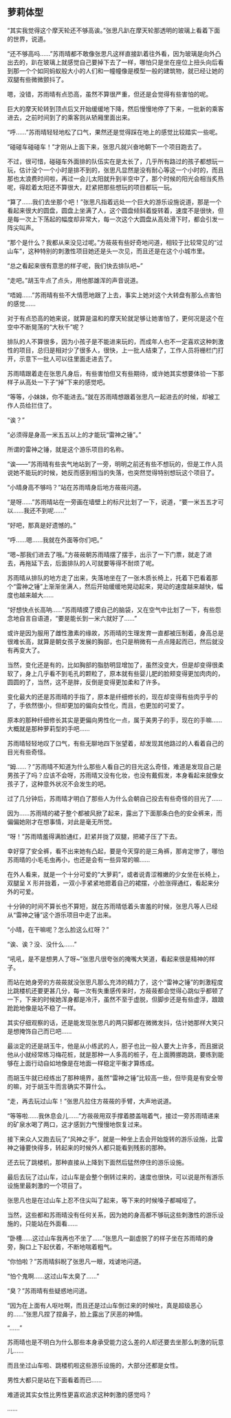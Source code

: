 ## 萝莉体型

“其实我觉得这个摩天轮还不够高诶。”张思凡趴在摩天轮那透明的玻璃上看着下面的世界，说道。

“还不够高吗……”苏雨晴都不敢像张思凡这样直接趴着往外看，因为玻璃是向外凸出去的，趴在玻璃上就感觉自己要掉下去了一样，哪怕只是坐在座位上扭头向后看到那一个个如同蚂蚁般大小的人们和一幢幢像是模型一般的建筑物，就已经让她的双腿有些微微颤抖了。

嗯，没错，苏雨晴有点恐高，虽然不算很严重，但还是会觉得有些害怕的呢。

巨大的摩天轮转到顶点后又开始缓缓地下降，然后慢慢地停了下来，一批新的乘客进去，之前时间到了的乘客则从轿厢里面出来。

“呼……”苏雨晴轻轻地松了口气，果然还是觉得踩在地上的感觉比较踏实一些呢。

“碰碰车碰碰车！”才刚从上面下来，张思凡就兴奋地朝下一个项目跑去了。

不过，很可惜，碰碰车外面排的队伍实在是太长了，几乎所有路过的孩子都想玩一玩，估计没个一个小时是排不到的，张思凡显然是没有耐心等这一个小时的，而且那也太浪费时间啦，再过一会儿太阳就升到半空中了，那个时候的阳光会相当炙热呢，得趁着太阳还不算很大，赶紧把那些想玩的项目都玩一玩。

“算了……我们去坐那个吧！”张思凡指着远处一个巨大的游乐设施说道，那是一个看起来很大的圆盘，圆盘上坐满了人，这个圆盘倾斜着旋转着，速度不是很快，但是每一次上下荡起的幅度却非常大，每一次这个大圆盘从高处滑下时，都会引发一阵尖叫声。

“那个是什么？我都从来没见过呢。”方莜莜有些好奇地问道，相较于比较常见的“过山车”，这种特别的刺激性项目她还是头一次见，而且还是在这个小城市里。

“总之看起来很有意思的样子呢，我们快去排队吧~”

“走吧。”胡玉牛点了点头，用他那雄浑的声音说道。

“唔姆……”苏雨晴有些不大情愿地跟了上去，事实上她对这个大转盘有那么点害怕的感觉……

对于有点恐高的她来说，就算是温和的摩天轮就足够让她害怕了，更何况是这个在空中不断晃荡的“大秋千”呢？

排队的人不算很多，因为小孩子是不能进来玩的，而成年人也不一定喜欢这种刺激性的项目，总归是相对少了很多人，很快，上一批人结束了，工作人员将栅栏门打开，示意下一批人可以往里面走进去了。

苏雨晴跟着走在张思凡身后，有些害怕但又有些期待，或许她其实想要体验一下那样子从高处一下子“掉”下来的感觉吧。

“等等，小妹妹，你不能进去。”就在苏雨晴想跟着张思凡一起进去的时候，却被工作人员给拦住了。

“诶？”

“必须得是身高一米五五以上的才能玩“雷神之锤”。”

所谓的雷神之锤，就是这个游乐项目的名称。

“诶——”苏雨晴有些丧气地站到了一旁，明明之前还有些不想玩的，但是工作人员说她不能玩的时候，她反而感到相当的失落，也突然觉得特别想玩这个项目了。

“小晴身高不够吗？”站在苏雨晴身后地方莜莜问道。

“是呀……”苏雨晴站在一旁画在墙壁上的标尺比划了一下，说道，“要一米五五才可以……我还不到呢……”

“好吧，那真是好遗憾的。”

“呼……嗯……我就在外面等你们吧。”

“嗯~那我们进去了哦。”方莜莜朝苏雨晴摆了摆手，出示了一下门票，就走了进去，再拖延下去，后面排队的人可就要等得不耐烦了呢。

苏雨晴从排队的地方走了出来，失落地坐在了一张木质长椅上，托着下巴看着那个“雷神之锤”上渐渐坐满人，然后开始缓缓地晃动起来，晃动的速度越来越快，幅度也越来越大……

“好想快点长高呐……”苏雨晴摸了摸自己的脑袋，又在空气中比划了一下，有些怨念地自言自语道，“要是能长到一米六就好了……”

或许是因为服用了雌性激素的缘故，苏雨晴的生理发育一直都被压制着，身高总是很难长高，就算是朝女孩子发展的胸部，也只是稍微有一点点隆起而已，然后就没有再变大了。

当然，变化还是有的，比如胸部的脂肪明显增加了，虽然没变大，但是却变得很柔软了，身上几乎看不到毛孔的颗粒了，原本就有些婴儿肥的脸颊变得更加肉肉的，圆圆的了，当然，这不是胖，反倒是变得更加柔和了许多。

变化最大的还是苏雨晴的手指了，原本是纤细修长的，现在却变得有些肉乎乎的了，手依然很小，但却更加的偏向女性化，而且，也更加的可爱了。

原本的那种纤细修长其实是更偏向男性化一点，属于美男子的手，现在的手嘛……大概就是那种萝莉型的手吧……

苏雨晴轻轻地叹了口气，有些无聊地四下张望着，却发现其他路过的人看着自己的目光有些奇怪。

“姆……？”苏雨晴不知道为什么那些人看自己的目光这么奇怪，难道是发现自己是男孩子了吗？应该不会呀，苏雨晴又没有化妆，也没有戴假发，本身看起来就像女孩子了，这种意外状况不会发生的吧。

过了几分钟后，苏雨晴才明白了那些人为什么会朝自己投去有些奇怪的目光了……

因为……苏雨晴的裙子整个都被风掀了起来，露出了下面那条白色的安全裤来，而偏偏她刚才在想事情，对此是毫无所觉。

“呀！”苏雨晴羞得满脸通红，赶紧并拢了双腿，把裙子压了下去。

幸好穿了安全裤，看不出来她有凸起，要是今天穿的是三角裤，那肯定惨了，哪怕苏雨晴的小毛毛虫再小，也还是会有一些异常的嘛……

在外人看来，就是一个十分可爱的“大萝莉”，或者说青涩稚嫩的少女坐在长椅上，双腿呈 X 形并拢着，一双小手紧紧地摁着自己的裙摆，小脸涨得通红，看起来分外的可爱。

十分钟的时间不算长也不算短，就在苏雨晴低着头害羞的时候，张思凡等人已经从“雷神之锤”这个游乐项目中走了出来。

“小晴，在干嘛呢？怎么脸这么红呀？”

“诶、诶？没、没什么……”

“吼吼，是不是想男人了呀~”张思凡很夸张的掩嘴大笑道，看起来很是精神的样子。

而站在她身旁的方莜莜就没张思凡那么充沛的精力了，这个“雷神之锤”的刺激程度比跳楼机还要更甚几分，每一次有失重感传来时，方莜莜都会觉得心跳似乎都顿了一下，下来的时候她浑身都是冷汗，虽然不至于虚脱，但脚步还是有些虚浮，踉踉跄跄地像是站不稳了一样。

其实仔细观察的话，还是能发现张思凡的两只脚都在微微发抖，估计她那样大笑只是想掩饰自己而已吧……

最淡定的还是胡玉牛，他是从小练武的人，胆子也比一般人要大上许多，而且据说他从小就经常练习梅花桩，就是那种一人多高的桩子，在上面腾挪跑跳，要练到能够在上面行动自如地像是在地面一样稳定平衡才算练成。

而胡玉牛就已经练出了那种境界，虽然“雷神之锤”比较高一些，但毕竟是有安全带的嘛，对于胡玉牛而言确实不算什么。

“走，再去玩过山车！”张思凡拉住方莜莜的手臂，大声地说道。

“等等啦……我休息会儿……”方莜莜用双手撑着膝盖喘着气，接过一旁苏雨晴递来的矿泉水喝了两口，这才感到力气慢慢地恢复过来。

接下来众人又跑去玩了“风神之手”，就是一种坐上去会开始旋转的游乐设施，比雷神之锤要快得多，转起来的时候外人都只能看到残影的那种。

还去玩了跳楼机，那种直接从上降到下面然后猛然停住的游乐设施。

最后去玩了过山车，过山车是会整个倒转过来的，速度也很快，可以说是所有游乐设施里最刺激的一个项目了。

张思凡也是在过山车上忍不住尖叫了起来，等下来的时候嗓子都喊哑了。

当然，这些都和苏雨晴没有任何关系，因为她的身高都不够玩这些刺激性的游乐设施的，只能站在外面看……

“卧槽……这过山车我再也不坐了……”张思凡一副虚脱了的样子坐在苏雨晴的身旁，胸口上下起伏着，不断地喘着粗气。

“你怕啦？”苏雨晴斜睨了张思凡一眼，戏谑地问道。

“怕个鬼啊……这过山车太臭了……”

“臭？”苏雨晴有些疑惑地问道。

“因为在上面有人呕吐啊，而且还是过山车倒过来的时候吐，真是超级恶心的……”张思凡捏了捏鼻子，脸上露出了厌恶的神情。

“……”

苏雨晴也是不明白为什么那些本身承受能力这么差的人却还要去坐那么刺激的玩意儿……

而且坐过山车啦、跳楼机啦这些游乐设施的，大部分还都是女性。

男性大都只是站在下面看着而已……

难道说其实女性比男性更喜欢追求这种刺激的感觉吗？

……
